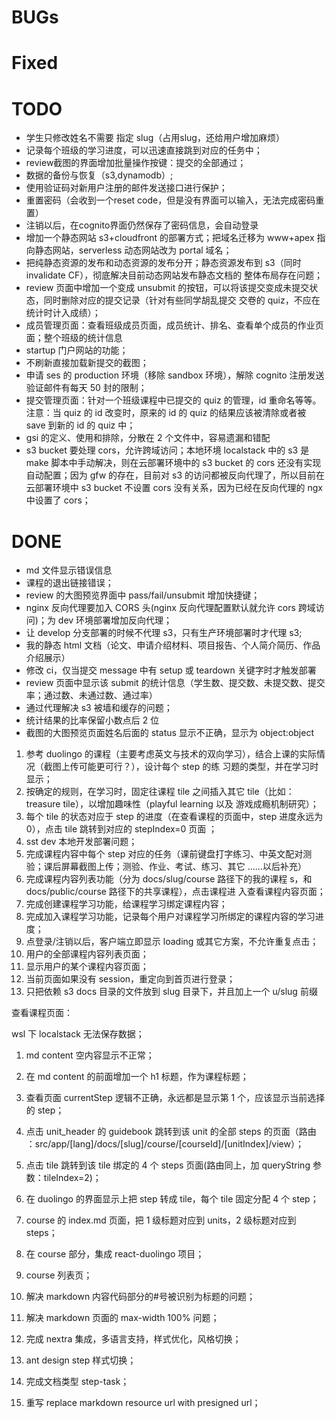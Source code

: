 # BUGs

# Fixed

# TODO

- 学生只修改姓名不需要 指定 slug（占用slug，还给用户增加麻烦）
- 记录每个班级的学习进度，可以迅速直接跳到对应的任务中；
- review截图的界面增加批量操作按键：提交的全部通过；
- 数据的备份与恢复（s3,dynamodb）;
- 使用验证码对新用户注册的邮件发送接口进行保护；
- 重置密码（会收到一个reset code，但是没有界面可以输入，无法完成密码重置）
- 注销以后，在cognito界面仍然保存了密码信息，会自动登录
- 增加一个静态网站 s3+cloudfront 的部署方式；把域名迁移为 www+apex 指向静态网站，serverless 动态网站改为 portal 域名；
- 把纯静态资源的发布和动态资源的发布分开；静态资源发布到 s3（同时 invalidate CF），彻底解决目前动态网站发布静态文档的
    整体布局存在问题；
- review 页面中增加一个变成 unsubmit 的按钮，可以将该提交变成未提交状态，同时删除对应的提交记录（针对有些同学胡乱提交
    交卷的 quiz，不应在统计时计入成绩）；
- 成员管理页面：查看班级成员页面，成员统计、排名、查看单个成员的作业页面；整个班级的统计信息
- startup 门户网站的功能；
- 不刷新直接加载新提交的截图；
- 申请 ses 的 production 环境（移除 sandbox 环境），解除 cognito 注册发送验证邮件有每天 50 封的限制；
- 提交管理页面：针对一个班级课程中已提交的 quiz 的管理，id 重命名等等。注意：当 quiz 的 id 改变时，原来的 id 的 quiz
    的结果应该被清除或者被 save 到新的 id 的 quiz 中；
- gsi 的定义、使用和排除，分散在 2 个文件中，容易遗漏和错配
- s3 bucket 要处理 cors，允许跨域访问；本地环境 localstack 中的 s3 是 make 脚本中手动解决，则在云部署环境中的 s3
    bucket 的 cors 还没有实现自动配置；因为 gfw 的存在，目前对 s3 的访问都被反向代理了，所以目前在云部署环境中 s3 bucket
    不设置 cors 没有关系，因为已经在反向代理的 ngx 中设置了 cors；

# DONE

- md 文件显示错误信息
- 课程的退出链接错误；
- review 的大图预览界面中 pass/fail/unsubmit 增加快捷键；
- nginx 反向代理要加入 CORS 头(nginx 反向代理配置默认就允许 cors 跨域访问)；为 dev 环境部署增加反向代理；
- 让 develop 分支部署的时候不代理 s3，只有生产环境部署时才代理 s3;
- 我的静态 html 文档（论文、申请介绍材料、项目报告、个人简介简历、作品介绍展示）
- 修改 ci，仅当提交 message 中有 setup 或 teardown 关键字时才触发部署
- review 页面中显示该 submit 的统计信息（学生数、提交数、未提交数、提交率；通过数、未通过数、通过率）
- 通过代理解决 s3 被墙和缓存的问题；
- 统计结果的比率保留小数点后 2 位
- 截图的大图预览页面姓名后面的 status 显示不正确，显示为 object:object

1. 参考 duolingo 的课程（主要考虑英文与技术的双向学习），结合上课的实际情况（截图上传可能更可行？），设计每个 step 的练
   习题的类型，并在学习时显示；
2. 按确定的规则，在学习时，固定往课程 tile 之间插入其它 tile（比如：treasure tile），以增加趣味性（playful learning 以及
   游戏成瘾机制研究）；
3. 每个 tile 的状态对应于 step 的进度（在查看课程的页面中，step 进度永远为 0），点击 tile 跳转到对应的 stepIndex=0 页面
   ；
4. sst dev 本地开发部署问题；
5. 完成课程内容中每个 step 对应的任务（课前键盘打字练习、中英文配对测验；课后屏幕截图上传；测验、作业、考试、练习、其它
   ……以后补充）
6. 完成课程内容列表功能（分为 docs/slug/course 路径下的我的课程 s，和 docs/public/course 路径下的共享课程），点击课程进
   入查看课程内容页面；
7. 完成创建课程学习功能，给课程学习绑定课程内容；
8. 完成加入课程学习功能，记录每个用户对课程学习所绑定的课程内容的学习进度；
9. 点登录/注销以后，客户端立即显示 loading 或其它方案，不允许重复点击；
10. 用户的全部课程内容列表页面；
11. 显示用户的某个课程内容页面；
12. 当前页面如果没有 session，重定向到首页进行登录；
13. 只把依赖 s3 docs 目录的文件放到 slug 目录下，并且加上一个 u/slug 前缀

查看课程页面：

wsl 下 localstack 无法保存数据；

1. md content 空内容显示不正常；
1. 在 md content 的前面增加一个 h1 标题，作为课程标题；
1. 查看页面 currentStep 逻辑不正确，永远都是显示第 1 个，应该显示当前选择的 step；
1. 点击 unit_header 的 guidebook 跳转到该 unit 的全部 steps 的页面（路由
   ：src/app/[lang]/docs/[slug]/course/[courseId]/[unitIndex]/view）；
1. 点击 tile 跳转到该 tile 绑定的 4 个 steps 页面(路由同上，加 queryString 参数：tileIndex=2)；
1. 在 duolingo 的界面显示上把 step 转成 tile，每个 tile 固定分配 4 个 step；
1. course 的 index.md 页面，把 1 级标题对应到 units，2 级标题对应到 steps；

1. 在 course 部分，集成 react-duolingo 项目；
1. course 列表页；
1. 解决 markdown 内容代码部分的#号被识别为标题的问题；
1. 解决 markdown 页面的 max-width 100% 问题；
1. 完成 nextra 集成，多语言支持，样式优化，风格切换；
1. ant design step 样式切换；
1. 完成文档类型 step-task；
1. 重写 replace markdown resource url with presigned url；
